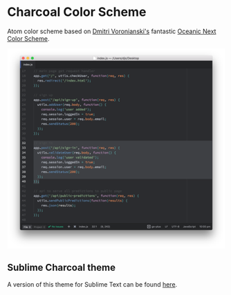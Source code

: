 # Charcoal Color Scheme

Atom color scheme based on [Dmitri Voronianski's](https://github.com/voronianski) fantastic [Oceanic Next Color Scheme](https://github.com/voronianski/oceanic-next-color-scheme).

![](https://raw.githubusercontent.com/Dnld/atom-charcoal-syntax/master/screenshots/Screen%20Shot%202016-10-17%20at%2010.00.28%20PM.png)

## Sublime Charcoal theme
A version of this theme for Sublime Text can be found [here](https://github.com/Dnld/charcoal-color-scheme).
